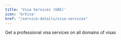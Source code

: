 ```yaml
---
title: 'Visa Services (UAE)'
icon: 'GrVisa'
href: "/service-details/visa-services"
---
```


Get a professional visa services on all domains of visas
